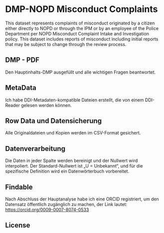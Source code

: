 # DMP-NOPD Misconduct Complaints
  This dataset represents complaints of misconduct originated by a citizen either directly to NOPD or through the IPM or by an employee of the Police Department per NOPD Misconduct Complaint Intake and Investigation policy. This dataset includes reports of misconduct including initial reports that may be subject to change through the review process.
## DMP - PDF
Den Hauptinhalts-DMP ausgefüllt und alle wichtigen Fragen beantwortet.

## MetaData
  Ich habe DDI-Metadaten-kompatible Dateien erstellt, die von einem DDI-Reader gelesen werden können.
  
## Row Data und Datensicherung
  Alle Originaldateien und Kopien werden im CSV-Format gesichert.
  
## Datenverarbeitung
Die Daten in jeder Spalte werden bereinigt und der Nullwert wird interpoliert. Der Standard-Nullwert ist „U = Unbekannt“, und für die spezifische Definition wird ein Datenwörterbuch vorbereitet.



## Findable
Nach Abschluss der Hauptanalyse habe ich eine ORCID registriert, um den Datensatz öffentlich zugänglich zu machen, der Link lautet: https://orcid.org/0009-0007-8074-0533
## License
